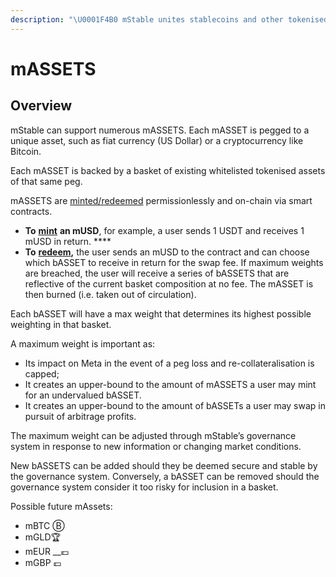 ```yaml
---
description: "\U0001F4B0 mStable unites stablecoins and other tokenised assets into more useful and higher yielding instruments. Our first assets is a fiat currency (mUSD)."
---
```


# mASSETS

## Overview

mStable can support numerous mASSETS. Each mASSET is pegged to a unique asset, such as fiat currency \(US Dollar\) or a cryptocurrency like Bitcoin. 

Each mASSET is backed by a basket of existing whitelisted tokenised assets of that same peg. 

mASSETS are [minted/redeemed](minting-and-redemption/) permissionlessly and on-chain via smart contracts. 

* **To** [**mint**](minting-and-redemption/#minting) **an mUSD**, for example, a user sends 1 USDT and receives 1 mUSD in return. ****
* **To** [**redeem**](minting-and-redemption/#redemption)**,** the user sends an mUSD to the contract and can choose which bASSET to receive in return for the swap fee. If maximum weights are breached, the user will receive a series of bASSETS that are reflective of the current basket composition at no fee. The mASSET is then burned \(i.e. taken out of circulation\). 

Each bASSET will have a max weight that determines its highest possible weighting in that basket. 

A maximum weight is important as:

* Its impact on Meta in the event of a peg loss and re-collateralisation is capped;
* It creates an upper-bound to the amount of mASSETS a user may mint for an undervalued bASSET. 
* It creates an upper-bound to the amount of bASSETs a user may swap in pursuit of arbitrage profits. 

The maximum weight can be adjusted through mStable’s governance system in response to new information or changing market conditions. 

New bASSETS can be added should they be deemed secure and stable by the governance system. Conversely, a bASSET can be removed should the governance system consider it too risky for inclusion in a basket. 

Possible future mAssets:

* mBTC Ⓑ
* mGLD🏆
* mEUR __💶 
* mGBP 💷

